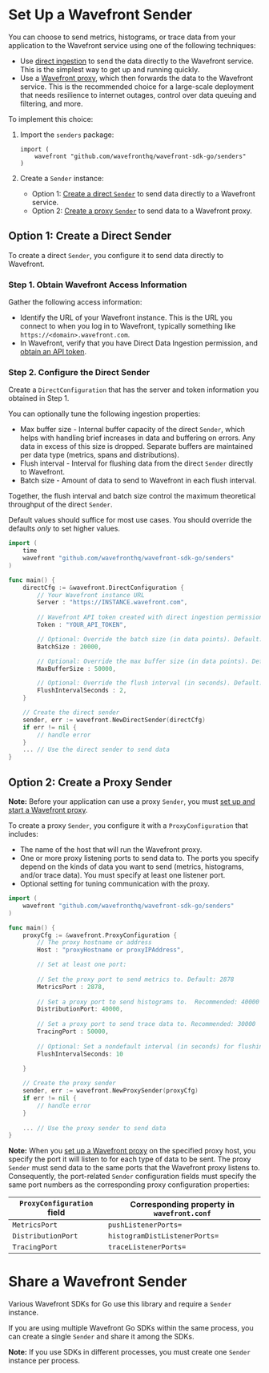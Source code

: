 # Set Up a Wavefront Sender

You can choose to send metrics, histograms, or trace data from your application to the Wavefront service using one of the following techniques:
* Use [direct ingestion](https://docs.wavefront.com/direct_ingestion.html) to send the data directly to the Wavefront service. This is the simplest way to get up and running quickly.
* Use a [Wavefront proxy](https://docs.wavefront.com/proxies.html), which then forwards the data to the Wavefront service. This is the recommended choice for a large-scale deployment that needs resilience to internet outages, control over data queuing and filtering, and more. 

To implement this choice: 

1. Import the `senders` package: 

    ```
    import (
        wavefront "github.com/wavefronthq/wavefront-sdk-go/senders"
    )
    ```
2. Create a `Sender` instance:
    * Option 1: [Create a direct `Sender`](#option-1-create-a-direct-sender) to send data directly to a Wavefront service.
    * Option 2: [Create a proxy `Sender`](#option-2-create-a-proxy-sender) to send data to a Wavefront proxy.

## Option 1: Create a Direct Sender
To create a direct `Sender`, you configure it to send data directly to Wavefront.

### Step 1. Obtain Wavefront Access Information
Gather the following access information:

* Identify the URL of your Wavefront instance. This is the URL you connect to when you log in to Wavefront, typically something like `https://<domain>.wavefront.com`.
* In Wavefront, verify that you have Direct Data Ingestion permission, and [obtain an API token](http://docs.wavefront.com/wavefront_api.html#generating-an-api-token).

### Step 2. Configure the Direct Sender
Create a `DirectConfiguration` that has the server and token information you obtained in Step 1. 

You can optionally tune the following ingestion properties:

* Max buffer size - Internal buffer capacity of the direct `Sender`, which helps with handling brief increases in data and buffering on errors. Any data in excess of this size is dropped.  Separate buffers are maintained per data type (metrics, spans and distributions).
* Flush interval - Interval for flushing data from the direct `Sender` directly to Wavefront.
* Batch size - Amount of data to send to Wavefront in each flush interval.

Together, the flush interval and batch size control the maximum theoretical throughput of the direct `Sender`. 

Default values should suffice for most use cases.
You should override the defaults _only_ to set higher values.

```go
import (
    time
    wavefront "github.com/wavefronthq/wavefront-sdk-go/senders"
)

func main() {
    directCfg := &wavefront.DirectConfiguration {
        // Your Wavefront instance URL
        Server : "https://INSTANCE.wavefront.com", 
        
        // Wavefront API token created with direct ingestion permission
        Token : "YOUR_API_TOKEN",

        // Optional: Override the batch size (in data points). Default: 10,000. Recommended not to exceed 40,000.
        BatchSize : 20000,

        // Optional: Override the max buffer size (in data points). Default: 50,000. Higher values could use more memory.
        MaxBufferSize : 50000,

        // Optional: Override the flush interval (in seconds). Default: 1 second
        FlushIntervalSeconds : 2,
    }

    // Create the direct sender
    sender, err := wavefront.NewDirectSender(directCfg)
    if err != nil {
        // handle error
    }
    ... // Use the direct sender to send data 
}
```


## Option 2: Create a Proxy Sender

**Note:** Before your application can use a proxy `Sender`, you must [set up and start a Wavefront proxy](https://github.com/wavefrontHQ/java/tree/master/proxy#set-up-a-wavefront-proxy).

To create a proxy `Sender`, you configure it with a `ProxyConfiguration` that includes:

* The name of the host that will run the Wavefront proxy.
* One or more proxy listening ports to send data to. The ports you specify depend on the kinds of data you want to send (metrics, histograms, and/or trace data). You must specify at least one listener port. 
* Optional setting for tuning communication with the proxy.

```go
import (
    wavefront "github.com/wavefronthq/wavefront-sdk-go/senders"
)

func main() {
    proxyCfg := &wavefront.ProxyConfiguration {
        // The proxy hostname or address
        Host : "proxyHostname or proxyIPAddress",

        // Set at least one port:
        
        // Set the proxy port to send metrics to. Default: 2878
        MetricsPort : 2878, 
        
        // Set a proxy port to send histograms to.  Recommended: 40000
        DistributionPort: 40000,
        
        // Set a proxy port to send trace data to. Recommended: 30000
        TracingPort : 50000,
        
        // Optional: Set a nondefault interval (in seconds) for flushing data from the sender to the proxy. Default: 5 seconds
        FlushIntervalSeconds: 10 
        
    }

    // Create the proxy sender
    sender, err := wavefront.NewProxySender(proxyCfg)
    if err != nil {
        // handle error
    }
    
    ... // Use the proxy sender to send data 
}
```

**Note:** When you [set up a Wavefront proxy](https://github.com/wavefrontHQ/java/tree/master/proxy#set-up-a-wavefront-proxy) on the specified proxy host, you specify the port it will listen to for each type of data to be sent. The proxy `Sender` must send data to the same ports that the Wavefront proxy listens to. Consequently, the port-related `Sender` configuration fields must specify the same port numbers as the corresponding proxy configuration properties: 

| `ProxyConfiguration` field | Corresponding property in `wavefront.conf` |
| ----- | -------- |
| `MetricsPort` | `pushListenerPorts=` |
| `DistributionPort` | `histogramDistListenerPorts=` |
| `TracingPort` | `traceListenerPorts=` |
 
# Share a Wavefront Sender

Various Wavefront SDKs for Go use this library and require a `Sender` instance.

If you are using multiple Wavefront Go SDKs within the same process, you can create a single `Sender` and share it among the SDKs. 
 
<!--- 
For example, the following snippet shows how to use the same `Sender` when setting up the [wavefront-opentracing-sdk-go](https://github.com/wavefrontHQ/wavefront-opentracing-sdk-go) and XXX SDKs.

```java

// Create a Wavefront Sender
WavefrontSender wavefrontSender = buildProxyOrDirectSender(); // pseudocode

// Create a WavefrontSpanReporter for the OpenTracing SDK
Reporter spanReporter = new WavefrontSpanReporter.Builder().
   withSource("wavefront-tracing-example").
   build(wavefrontSender);

// Create a Wavefront reporter for the Dropwizard Metrics SDK
MetricRegistry registry = new MetricRegistry();
DropwizardMetricsReporter.Builder builder =   
DropwizardMetricsReporter metricsReporter =
   DropwizardMetricsReporter.forRegistry(registry).
   build(wavefrontSender);
...
```
--->
**Note:** If you use SDKs in different processes, you must create one `Sender` instance per process.
